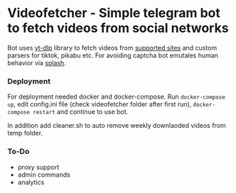 # Videofetcher - Simple telegram bot to fetch videos from social networks

Bot uses [yt-dlp](https://github.com/yt-dlp/yt-dlp) library to fetch videos from [supported sites](https://ytdl-org.github.io/youtube-dl/supportedsites.html) and custom parsers for tiktok, pikabu etc.
For avoiding captcha bot emutales human behavior via [splash](https://splash.readthedocs.io/en/stable/index.html).

### Deployment

For deployment needed docker and docker-compose.
Run ```docker-compose up```, edit config.ini file (check videofetcher folder after first run), ```docker-compose restart``` and continue to use bot.

In addition add cleaner.sh to auto remove weekly downlaoded videos from temp folder.


### To-Do

- proxy support
- admin commands
- analytics
